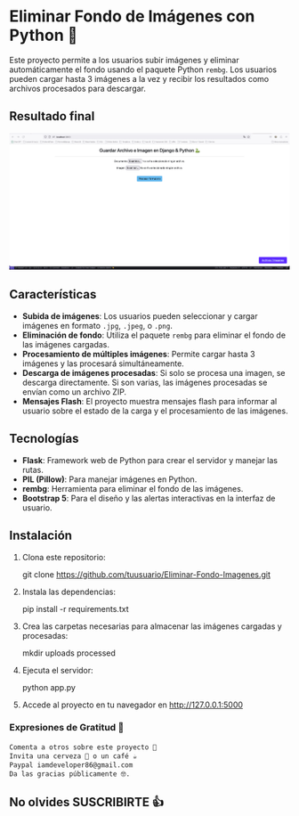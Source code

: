 # Eliminar Fondo de Imágenes con Python 🚀

Este proyecto permite a los usuarios subir imágenes y eliminar automáticamente el fondo usando el paquete Python `rembg`. Los usuarios pueden cargar hasta 3 imágenes a la vez y recibir los resultados como archivos procesados para descargar.

## Resultado final

![](https://raw.githubusercontent.com/urian121/imagenes-proyectos-github/master/Guardar-Archivo-e-Imagen-en-Django-Python.png)


## Características

- **Subida de imágenes**: Los usuarios pueden seleccionar y cargar imágenes en formato `.jpg`, `.jpeg`, o `.png`.
- **Eliminación de fondo**: Utiliza el paquete `rembg` para eliminar el fondo de las imágenes cargadas.
- **Procesamiento de múltiples imágenes**: Permite cargar hasta 3 imágenes y las procesará simultáneamente.
- **Descarga de imágenes procesadas**: Si solo se procesa una imagen, se descarga directamente. Si son varias, las imágenes procesadas se envían como un archivo ZIP.
- **Mensajes Flash**: El proyecto muestra mensajes flash para informar al usuario sobre el estado de la carga y el procesamiento de las imágenes.

## Tecnologías

- **Flask**: Framework web de Python para crear el servidor y manejar las rutas.
- **PIL (Pillow)**: Para manejar imágenes en Python.
- **rembg**: Herramienta para eliminar el fondo de las imágenes.
- **Bootstrap 5**: Para el diseño y las alertas interactivas en la interfaz de usuario.

## Instalación

1. Clona este repositorio:

   git clone https://github.com/tuusuario/Eliminar-Fondo-Imagenes.git

2. Instala las dependencias:

    pip install -r requirements.txt

3. Crea las carpetas necesarias para almacenar las imágenes cargadas y procesadas:

    mkdir uploads processed

4. Ejecuta el servidor:

    python app.py

5. Accede al proyecto en tu navegador en http://127.0.0.1:5000


### Expresiones de Gratitud 🎁

    Comenta a otros sobre este proyecto 📢
    Invita una cerveza 🍺 o un café ☕
    Paypal iamdeveloper86@gmail.com
    Da las gracias públicamente 🤓.

## No olvides SUSCRIBIRTE 👍
